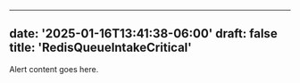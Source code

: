 
---
date: '2025-01-16T13:41:38-06:00'
draft: false
title: 'RedisQueueIntakeCritical'
---


Alert content goes here.